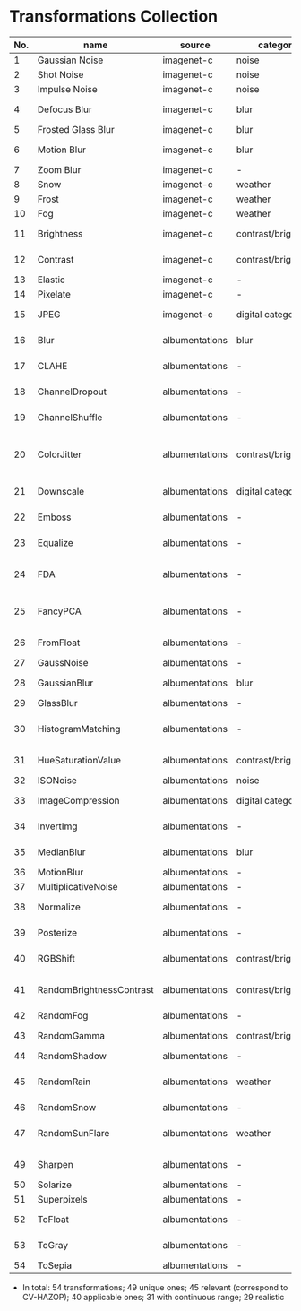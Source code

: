 # Transformations Collection


|No.| name | source | category | CV-HAZOP entry | note | 
|----|---|--------|----------|------------|------|
1|Gaussian Noise| imagenet-c | noise |  Observer, Quality |  | 
2|Shot Noise| imagenet-c | noise |  Observer, Quality |  |
3|Impulse Noise|imagenet-c |noise |  Observer, Quality |  | 
4|Defocus Blur|imagenet-c | blur |  Observer, Focusing (Less) |  | 
5|Frosted Glass Blur|imagenet-c | blur |  Medium, Texture |  | 
6|Motion Blur|imagenet-c| blur |  Observer, Focusing (Less) |  | 
7|Zoom Blur|imagenet-c| - | -|  Not Applicable |
8|Snow|imagenet-c| weather |  Medium, Texture |  | 
9|Frost|imagenet-c|weather |  Medium, Texture |  |
10|Fog|imagenet-c|weather |  Medium, Texture |  | 
11|Brightness|imagenet-c| contrast/brightness |  Medium, Transparency |  | 
12|Contrast|imagenet-c| contrast/brightness |  Light Sources, Intensity |  | 
13|Elastic|imagenet-c| - | -| Not Applicable |
14|Pixelate|imagenet-c| - | -| Not Applicable |
15|JPEG|imagenet-c|  digital categories |  Observer, Quantization/Sampling |  | 
16|Blur|albumentations|blur |  Observer, Focusing (Less) |  | 
17|CLAHE|albumentations| - | - | Not in any category | 
18|ChannelDropout|albumentations| - | -  | no continuous range |
19|ChannelShuffle|albumentations| - | -  | no continuous range |
20|ColorJitter|albumentations|contrast/brightness | Light Sources, Intensity + Spectrum; Medium, Transparency | Combination of transformations| 
21|Downscale|albumentations| digital categories | Observer, Quantization/Sampling |  | 
22|Emboss|albumentations| - | - |  Not in any category | 
23|Equalize|albumentations|- | - |  no continuous range |
24|FDA|albumentations|- | -|  Not Applicable (uses reference image) |
25|FancyPCA|albumentations|- | -|  Not relevant (a transformation for NN training) |
26|FromFloat|albumentations| - | - |  no continuous range |
27|GaussNoise|albumentations|- | - |  same as No.1 |
28|GaussianBlur|albumentations| blur |  Observer, Focusing (Less) |  | 
29|GlassBlur|albumentations| - |-| same as No.5 |
30|HistogramMatching|albumentations|  - | -| Not Applicable (uses reference image) |
31|HueSaturationValue |albumentations| contrast/brightness |  Light Sources, Spectrum| Combination of transformatioms | 
32|ISONoise|albumentations| noise | Observer, Quality |  | 
33|ImageCompression|albumentations| digital categories |  Observer, Quantization/Sampling |  | 
34|InvertImg|albumentations| - | - |  no continuous range |
35|MedianBlur|albumentations| blur |  Observer, Focusing (Less) |  | 
36|MotionBlur|albumentations| - |-| same as No.6 |
37|MultiplicativeNoise|albumentations| - |-| | 
38|Normalize|albumentations| - | - |  no continuous range |
39|Posterize|albumentations| - | - |  no continuous range |
40|RGBShift|albumentations| contrast/brightness |  Light Sources, Spectrum| Combination of transformatioms | 
41|RandomBrightnessContrast|albumentations| contrast/brightness | Light Sources, Intensity; Medium, Transparency| Combination of transformatioms | 
42|RandomFog|albumentations| - | - | same as No.10 | 
43|RandomGamma|albumentations| contrast/brightness |  Light Sources, Intensity |  | 
44|RandomShadow|albumentations|- | - |  Not realistic| 
45|RandomRain|albumentations| weather | Medium, Transparency/Light Sources, Intensity |  | 
46|RandomSnow|albumentations| - | - |  Not realistic| 
47|RandomSunFlare|albumentations| weather |  Medium, Transparency/Light Sources, Intensity |  | 
49|Sharpen|albumentations| - | - |  Not in any category | 
50|Solarize|albumentations| - | - |  Not relevant | 
51|Superpixels|albumentations| - | - |  Not relevant | 
52|ToFloat|albumentations| - | - |  no continuous range |
53|ToGray|albumentations| - | - |  no continuous range |
54|ToSepia|albumentations|- | - |  Not relevant | 


+ In total: 54 transformations; 49 unique ones; 45 relevant (correspond to CV-HAZOP); 40 applicable ones; 31 with continuous range; 29 realistic



